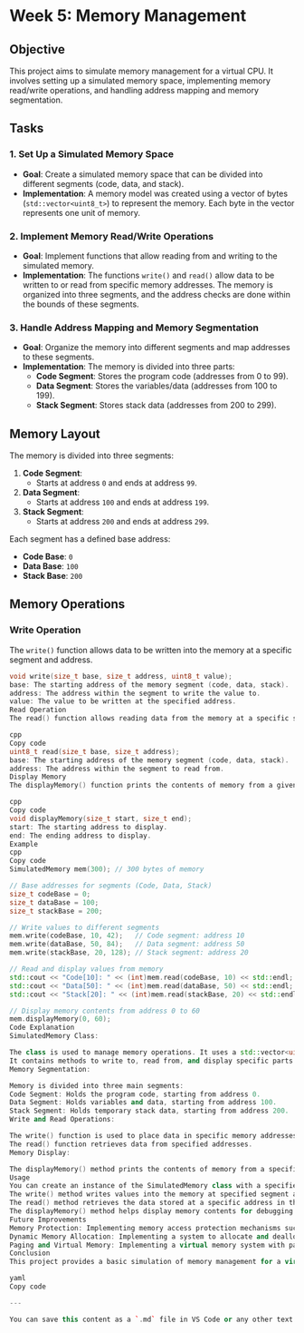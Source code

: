 # Week 5: Memory Management

## Objective
This project aims to simulate memory management for a virtual CPU. It involves setting up a simulated memory space, implementing memory read/write operations, and handling address mapping and memory segmentation.

## Tasks
### 1. Set Up a Simulated Memory Space
- **Goal**: Create a simulated memory space that can be divided into different segments (code, data, and stack).
- **Implementation**: A memory model was created using a vector of bytes (`std::vector<uint8_t>`) to represent the memory. Each byte in the vector represents one unit of memory.

### 2. Implement Memory Read/Write Operations
- **Goal**: Implement functions that allow reading from and writing to the simulated memory.
- **Implementation**: The functions `write()` and `read()` allow data to be written to or read from specific memory addresses. The memory is organized into three segments, and the address checks are done within the bounds of these segments.

### 3. Handle Address Mapping and Memory Segmentation
- **Goal**: Organize the memory into different segments and map addresses to these segments.
- **Implementation**: The memory is divided into three parts:
  - **Code Segment**: Stores the program code (addresses from 0 to 99).
  - **Data Segment**: Stores the variables/data (addresses from 100 to 199).
  - **Stack Segment**: Stores stack data (addresses from 200 to 299).

## Memory Layout
The memory is divided into three segments:
1. **Code Segment**:
   - Starts at address `0` and ends at address `99`.
2. **Data Segment**:
   - Starts at address `100` and ends at address `199`.
3. **Stack Segment**:
   - Starts at address `200` and ends at address `299`.

Each segment has a defined base address:
- **Code Base**: `0`
- **Data Base**: `100`
- **Stack Base**: `200`

## Memory Operations
### Write Operation
The `write()` function allows data to be written into the memory at a specific segment and address.

```cpp
void write(size_t base, size_t address, uint8_t value);
base: The starting address of the memory segment (code, data, stack).
address: The address within the segment to write the value to.
value: The value to be written at the specified address.
Read Operation
The read() function allows reading data from the memory at a specific segment and address.

cpp
Copy code
uint8_t read(size_t base, size_t address);
base: The starting address of the memory segment (code, data, stack).
address: The address within the segment to read from.
Display Memory
The displayMemory() function prints the contents of memory from a given range of addresses. It is used for debugging and observing memory content.

cpp
Copy code
void displayMemory(size_t start, size_t end);
start: The starting address to display.
end: The ending address to display.
Example
cpp
Copy code
SimulatedMemory mem(300); // 300 bytes of memory

// Base addresses for segments (Code, Data, Stack)
size_t codeBase = 0;
size_t dataBase = 100;
size_t stackBase = 200;

// Write values to different segments
mem.write(codeBase, 10, 42);   // Code segment: address 10
mem.write(dataBase, 50, 84);   // Data segment: address 50
mem.write(stackBase, 20, 128); // Stack segment: address 20

// Read and display values from memory
std::cout << "Code[10]: " << (int)mem.read(codeBase, 10) << std::endl;
std::cout << "Data[50]: " << (int)mem.read(dataBase, 50) << std::endl;
std::cout << "Stack[20]: " << (int)mem.read(stackBase, 20) << std::endl;

// Display memory contents from address 0 to 60
mem.displayMemory(0, 60);
Code Explanation
SimulatedMemory Class:

The class is used to manage memory operations. It uses a std::vector<uint8_t> to represent memory.
It contains methods to write to, read from, and display specific parts of memory.
Memory Segmentation:

Memory is divided into three main segments:
Code Segment: Holds the program code, starting from address 0.
Data Segment: Holds variables and data, starting from address 100.
Stack Segment: Holds temporary stack data, starting from address 200.
Write and Read Operations:

The write() function is used to place data in specific memory addresses.
The read() function retrieves data from specified addresses.
Memory Display:

The displayMemory() method prints the contents of memory from a specified range of addresses, helping with debugging and memory inspection.
Usage
You can create an instance of the SimulatedMemory class with a specified memory size.
The write() method writes values into the memory at specified segment addresses.
The read() method retrieves the data stored at a specific address in the memory.
The displayMemory() method helps display memory contents for debugging.
Future Improvements
Memory Protection: Implementing memory access protection mechanisms such as read-only or write-only segments.
Dynamic Memory Allocation: Implementing a system to allocate and deallocate memory dynamically.
Paging and Virtual Memory: Implementing a virtual memory system with page tables and address translation.
Conclusion
This project provides a basic simulation of memory management for a virtual CPU. It covers memory segmentation, address mapping, and basic memory operations like reading and writing. The implementation can be expanded with more advanced features like dynamic memory allocation, paging, and memory protection.

yaml
Copy code

---

You can save this content as a `.md` file in VS Code or any other text editor, and it will 